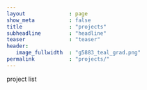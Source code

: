```yaml
---
layout              : page
show_meta           : false
title               : "projects"
subheadline         : "headline"
teaser              : "teaser"
header:
   image_fullwidth  : "g5883_teal_grad.png"
permalink           : "projects/"
---
```


project list
